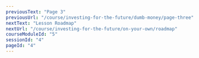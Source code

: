 ```yaml
---
previousText: "Page 3"
previousUrl: "/course/investing-for-the-future/dumb-money/page-three"
nextText: "Lesson Roadmap"
nextUrl: "/course/investing-for-the-future/on-your-own/roadmap"
courseModuleId: "5"
sessionId: "4"
pageId: "4"
---
```



